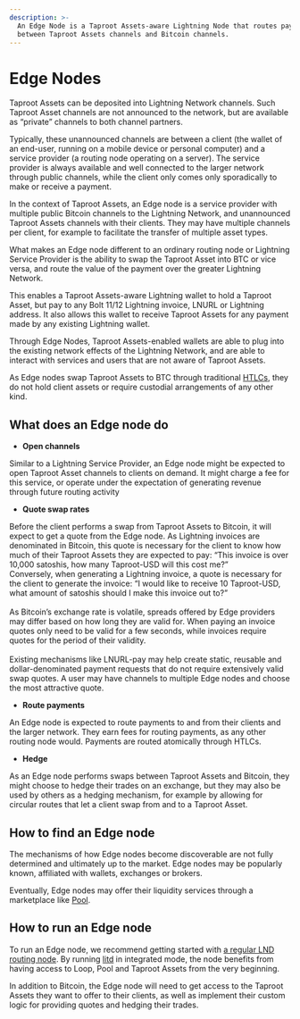 ```yaml
---
description: >-
  An Edge Node is a Taproot Assets-aware Lightning Node that routes payments
  between Taproot Assets channels and Bitcoin channels.
---
```


# Edge Nodes

Taproot Assets can be deposited into Lightning Network channels. Such Taproot Asset channels are not announced to the network, but are available as “private” channels to both channel partners.

Typically, these unannounced channels are between a client (the wallet of an end-user, running on a mobile device or personal computer) and a service provider (a routing node operating on a server). The service provider is always available and well connected to the larger network through public channels, while the client only comes only sporadically to make or receive a payment.

In the context of Taproot Assets, an Edge node is a service provider with multiple public Bitcoin channels to the Lightning Network, and unannounced Taproot Assets channels with their clients. They may have multiple channels per client, for example to facilitate the transfer of multiple asset types.

What makes an Edge node different to an ordinary routing node or Lightning Service Provider is the ability to swap the Taproot Asset into BTC or vice versa, and route the value of the payment over the greater Lightning Network.

This enables a Taproot Assets-aware Lightning wallet to hold a Taproot Asset, but pay to any Bolt 11/12 Lightning invoice, LNURL or Lightning address. It also allows this wallet to receive Taproot Assets for any payment made by any existing Lightning wallet.

Through Edge Nodes, Taproot Assets-enabled wallets are able to plug into the existing network effects of the Lightning Network, and are able to interact with services and users that are not aware of Taproot Assets.

As Edge nodes swap Taproot Assets to BTC through traditional [HTLCs](../multihop-payments/hash-time-lock-contract-htlc.md), they do not hold client assets or require custodial arrangements of any other kind.

## What does an Edge node do <a href="#docs-internal-guid-9848fd86-7fff-5305-d8ad-ff2ea6ce4686" id="docs-internal-guid-9848fd86-7fff-5305-d8ad-ff2ea6ce4686"></a>

* **Open channels**

Similar to a Lightning Service Provider, an Edge node might be expected to open Taproot Asset channels to clients on demand. It might charge a fee for this service, or operate under the expectation of generating revenue through future routing activity

* **Quote swap rates**

Before the client performs a swap from Taproot Assets to Bitcoin, it will expect to get a quote from the Edge node. As Lightning invoices are denominated in Bitcoin, this quote is necessary for the client to know how much of their Taproot Assets they are expected to pay: “This invoice is over 10,000 satoshis, how many Taproot-USD will this cost me?”\
Conversely, when generating a Lightning invoice, a quote is necessary for the client to generate the invoice: “I would like to receive 10 Taproot-USD, what amount of satoshis should I make this invoice out to?”\
\
As Bitcoin’s exchange rate is volatile, spreads offered by Edge providers may differ based on how long they are valid for. When paying an invoice quotes only need to be valid for a few seconds, while invoices require quotes for the period of their validity.\
\
Existing mechanisms like LNURL-pay may help create static, reusable and dollar-denominated payment requests that do not require extensively valid swap quotes. A user may have channels to multiple Edge nodes and choose the most attractive quote.

* **Route payments**

An Edge node is expected to route payments to and from their clients and the larger network. They earn fees for routing payments, as any other routing node would. Payments are routed atomically through HTLCs.

* **Hedge**

As an Edge node performs swaps between Taproot Assets and Bitcoin, they might choose to hedge their trades on an exchange, but they may also be used by others as a hedging mechanism, for example by allowing for circular routes that let a client swap from and to a Taproot Asset.

## How to find an Edge node <a href="#docs-internal-guid-af7e0901-7fff-8577-4dae-2106e2d2e783" id="docs-internal-guid-af7e0901-7fff-8577-4dae-2106e2d2e783"></a>

The mechanisms of how Edge nodes become discoverable are not fully determined and ultimately up to the market. Edge nodes may be popularly known, affiliated with wallets, exchanges or brokers.

Eventually, Edge nodes may offer their liquidity services through a marketplace like [Pool](../../lightning-network-tools/pool/).

## How to run an Edge node

To run an Edge node, we recommend getting started with [a regular LND routing node](../../lightning-network-tools/lnd/run-lnd.md). By running [litd](https://docs.lightning.engineering/lightning-network-tools/lightning-terminal/get-lit) in integrated mode, the node benefits from having access to Loop, Pool and Taproot Assets from the very beginning.

In addition to Bitcoin, the Edge node will need to get access to the Taproot Assets they want to offer to their clients, as well as implement their custom logic for providing quotes and hedging their trades.
